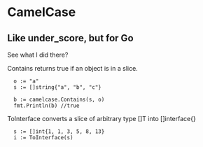 CamelCase
==========================================

Like under_score, but for Go
------------------------------------------

See what I did there?



Contains returns true if an object is in a slice.
```
  o := "a"
  s := []string{"a", "b", "c"}

  b := camelcase.Contains(s, o)
  fmt.Println(b) //true
```


ToInterface converts a slice of arbitrary type []T into []interface{}

```
  s := []int{1, 1, 3, 5, 8, 13}
  i := ToInterface(s)
```
